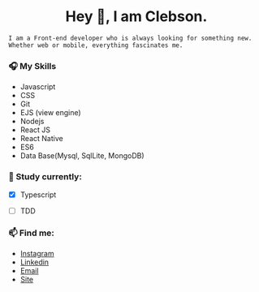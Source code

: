 <h1 align="center"> Hey  👋, I am Clebson. </h1>

```
I am a Front-end developer who is always looking for something new. Whether web or mobile, everything fascinates me.  

```
### 🎧 My Skills
- Javascript
- CSS
- Git
- EJS (view engine)
- Nodejs
- React JS
- React Native
- ES6
- Data Base(Mysql, SqlLite, MongoDB)

###  💾 Study currently:
-  [x] Typescript
-  [ ] TDD


### 📫 Find me:
- [Instagram]( https://instagram.com/clebsantos96)
- [Linkedin](https://www.linkedin.com/in/clebson-santos-1270aa18b)
- [Email](clebsonsantos.dev@gmail.com)
- [Site](https://clebsonsantos.com)


